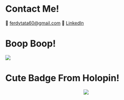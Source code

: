 # Contact Me!
📧 ferdytata60@gmail.com
💼 [LinkedIn](https://www.linkedin.com/in/ferdymuhammadiqbal/) 

# Boop Boop!
<p align="left">
  <a><img align="center" src="https://github-readme-stats.vercel.app/api/top-langs/?username=moonxchicken&layout=compact&theme=radical"/></a>
</p>

# Cute Badge From Holopin!
<p align="center">
  <a href="https://holopin.io/@moonchicken">
    <img align="center" src="https://holopin.io/api/user/board?user=moonchicken"/>
  </a>
</p>
